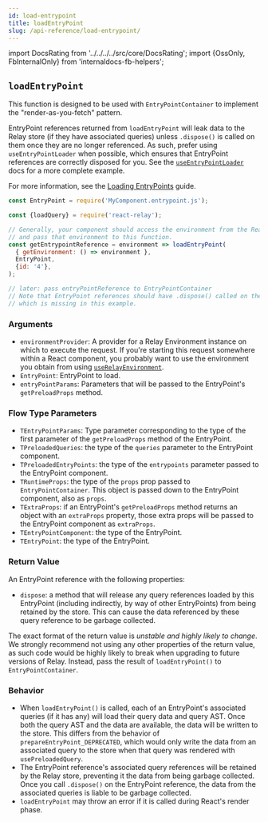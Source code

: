 ```yaml
---
id: load-entrypoint
title: loadEntryPoint
slug: /api-reference/load-entrypoint/
---
```


import DocsRating from '../../../../src/core/DocsRating';
import {OssOnly, FbInternalOnly} from 'internaldocs-fb-helpers';

## `loadEntryPoint`

This function is designed to be used with `EntryPointContainer` to implement the "render-as-you-fetch" pattern.

EntryPoint references returned from `loadEntryPoint` will leak data to the Relay store (if they have associated queries) unless `.dispose()` is called on them once they are no longer referenced. As such, prefer using `useEntryPointLoader` when possible, which ensures that EntryPoint references are correctly disposed for you. See the [`useEntryPointLoader`](../use-entrypoint-loader) docs for a more complete example.

<FbInternalOnly>

For more information, see the [Loading EntryPoints](../../guides/entrypoints/using-entrypoints/#loading-entrypoints) guide.

</FbInternalOnly>

```js
const EntryPoint = require('MyComponent.entrypoint.js');

const {loadQuery} = require('react-relay');

// Generally, your component should access the environment from the React context,
// and pass that environment to this function.
const getEntrypointReference = environment => loadEntryPoint(
  { getEnvironment: () => environment },
  EntryPoint,
  {id: '4'},
);

// later: pass entryPointReference to EntryPointContainer
// Note that EntryPoint references should have .dispose() called on them,
// which is missing in this example.
```

### Arguments

* `environmentProvider`: A provider for a Relay Environment instance on which to execute the request. If you're starting this request somewhere within a React component, you probably want to use the environment you obtain from using [`useRelayEnvironment`](../use-relay-environment/).
* `EntryPoint`: EntryPoint to load.
* `entryPointParams`: Parameters that will be passed to the EntryPoint's `getPreloadProps` method.

### Flow Type Parameters

* `TEntryPointParams`: Type parameter corresponding to the type of the first parameter of the `getPreloadProps` method of the EntryPoint.
* `TPreloadedQueries`: the type of the `queries` parameter to the EntryPoint component.
* `TPreloadedEntryPoints`: the type of the `entrypoints` parameter passed to the EntryPoint component.
* `TRuntimeProps`: the type of the `props` prop passed to `EntryPointContainer`. This object is passed down to the EntryPoint component, also as `props`.
* `TExtraProps`: if an EntryPoint's `getPreloadProps` method returns an object with an `extraProps` property, those extra props will be passed to the EntryPoint component as `extraProps`.
* `TEntryPointComponent`: the type of the EntryPoint.
* `TEntryPoint`: the type of the EntryPoint.

### Return Value

An EntryPoint reference with the following properties:

* `dispose`: a method that will release any query references loaded by this EntryPoint (including indirectly, by way of other EntryPoints) from being retained by the store. This can cause the data referenced by these query reference to be garbage collected.

The exact format of the return value is *unstable and highly likely to change*. We strongly recommend not using any other properties of the return value, as such code would be highly likely to break when upgrading to future versions of Relay. Instead, pass the result of `loadEntryPoint()` to `EntryPointContainer`.

### Behavior

* When `loadEntryPoint()` is called, each of an EntryPoint's associated queries (if it has any) will load their query data and query AST. Once both the query AST and the data are available, the data will be written to the store. This differs from the behavior of `prepareEntryPoint_DEPRECATED`, which would only write the data from an associated query to the store when that query was rendered with `usePreloadedQuery`.
* The EntryPoint reference's associated query references will be retained by the Relay store, preventing it the data from being garbage collected. Once you call `.dispose()` on the EntryPoint reference, the data from the associated queries is liable to be garbage collected.
* `loadEntryPoint` may throw an error if it is called during React's render phase.



<DocsRating />
